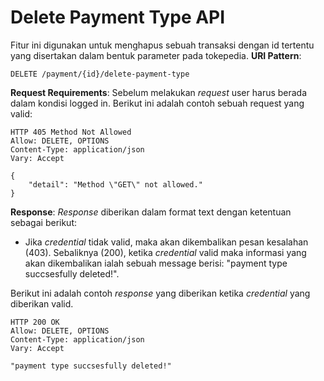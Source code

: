 # Delete Payment Type API

Fitur ini digunakan untuk menghapus sebuah transaksi dengan id tertentu yang disertakan dalam bentuk parameter pada tokepedia. 
**URI Pattern**:
```
DELETE /payment/{id}/delete-payment-type
```
**Request Requirements**:
Sebelum melakukan *request* user harus berada dalam kondisi logged in. 
Berikut ini adalah contoh sebuah request yang valid:
```
HTTP 405 Method Not Allowed
Allow: DELETE, OPTIONS
Content-Type: application/json
Vary: Accept

{
    "detail": "Method \"GET\" not allowed."
}
```

**Response**:
*Response* diberikan dalam format text dengan ketentuan sebagai berikut:
- Jika *credential* tidak valid, maka akan dikembalikan pesan kesalahan (403). Sebaliknya (200), ketika *credential* valid maka informasi yang akan dikembalikan ialah sebuah message berisi: "payment type succsesfully deleted!".

Berikut ini adalah contoh *response* yang diberikan ketika *credential* yang diberikan valid.
```
HTTP 200 OK
Allow: DELETE, OPTIONS
Content-Type: application/json
Vary: Accept

"payment type succsesfully deleted!"

```

